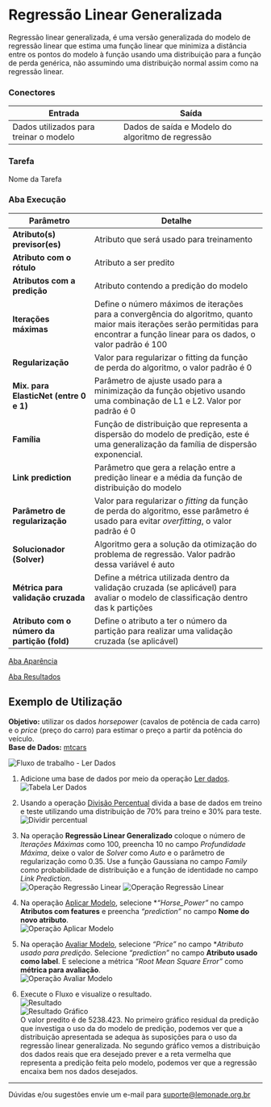 # Regressão Linear Generalizada
Regressão linear generalizada, é uma versão generalizada do modelo de regressão linear que estima uma função linear que minimiza a distância entre os pontos do modelo à função usando uma distribuição para a função de perda genérica, não assumindo uma distribuição normal assim como na regressão linear.

### Conectores
| Entrada | Saída |
| --- | --- |
| Dados utilizados para treinar o modelo | Dados de saída e Modelo do algoritmo de regressão |

### Tarefa
Nome da Tarefa

### Aba Execução
| Parâmetro | Detalhe |
| --- | --- |
| **Atributo(s) previsor(es)** | Atributo que será usado para treinamento |
| **Atributo com o rótulo** | Atributo a ser predito |
| **Atributos com a predição** | Atributo contendo a predição do modelo |
| **Iterações máximas** | Define o número máximos de iterações para a convergência do algoritmo, quanto maior mais iterações serão permitidas para encontrar a função linear para os dados, o valor padrão é 100 |
| **Regularização** | Valor para regularizar o fitting da função de perda do algoritmo, o valor padrão é 0 |
| **Mix. para ElasticNet (entre 0 e 1)** | Parâmetro de ajuste usado para a minimização da função objetivo usando uma combinação de L1 e L2. Valor por padrão é 0 |
| **Família** | Função de distribuição que representa a dispersão do modelo de predição, este é uma generalização da família de dispersão exponencial. |
| **Link prediction** | Parâmetro que gera a relação entre a predição linear e a média da função de distribuição do modelo |
| **Parâmetro de regularização** | Valor para regularizar o *fitting* da função de perda do algoritmo, esse parâmetro é usado para evitar *overfitting*, o valor padrão é 0 |
| **Solucionador (Solver)** | Algoritmo gera a solução da otimização do problema de regressão. Valor padrão dessa variável é auto |
| **Métrica para validação cruzada** | Define a métrica utilizada dentro da validação cruzada (se aplicável) para avaliar o modelo de classificação dentro das k partições |
| **Atributo com o número da partição (fold)** | Define o atributo a ter o número da partição para realizar uma validação cruzada (se aplicável) |

[Aba Aparência][1]

[Aba Resultados][2]

## Exemplo de Utilização
**Objetivo:** utilizar os dados *horsepower* (cavalos de potência de cada carro) e o *price* (preço do carro) para estimar o preço a partir da potência do veículo.\
**Base de Dados:** [mtcars][3]

![Fluxo de trabalho - Ler Dados](/img/spark/aprendizado_de_maquina/regressor_linear_generalizado/image5.png)

1. Adicione uma base de dados por meio da operação [Ler dados][4].\
	![Tabela Ler Dados](/img/spark/aprendizado_de_maquina/regressor_linear_generalizado/image2.png)

2. Usando a operação [Divisão Percentual][5] divida a base de dados em treino e teste utilizando uma distribuição de 70% para treino e 30% para teste.\
	![Dividir percentual](/img/spark/aprendizado_de_maquina/regressor_linear_generalizado/image1.png)

3. Na operação **Regressão Linear Generalizado** coloque o número de *Iterações Máximas* como 100, preencha 10 no campo *Profundidade Máxima*, deixe o valor de *Solver* como *Auto* e o parâmetro de regularização como 0.35. Use a função Gaussiana no campo *Family* como probabilidade de distribuição e a função de identidade no campo *Link Prediction*.\
	![Operação Regressão Linear](/img/spark/aprendizado_de_maquina/regressor_linear_generalizado/image9.png)
	![Operação Regressão Linear](/img/spark/aprendizado_de_maquina/regressor_linear_generalizado/image4.png)

4. Na operação [Aplicar Modelo][6], selecione **“Horse_Power”* no campo **Atributos com features** e preencha *“prediction”* no campo **Nome do novo atributo**.\
	![Operação Aplicar Modelo](/img/spark/aprendizado_de_maquina/regressor_linear_generalizado/image3.png)

5. Na operação [Avaliar Modelo][7], selecione *“Price”* no campo **Atributo usado para predição*. Selecione *“prediction”* no campo **Atributo usado como label**. E selecione a métrica *“Root Mean Square Error”* como **métrica para avaliação**.\
	![Operação Avaliar Modelo](/img/spark/aprendizado_de_maquina/regressor_linear_generalizado/image8.png)

6. Execute o Fluxo e visualize o resultado.\
	![Resultado](/img/spark/aprendizado_de_maquina/regressor_linear_generalizado/image7.png)\
	![Resultado Gráfico](/img/spark/aprendizado_de_maquina/regressor_linear_generalizado/image6.png)\
	O valor predito é de 5238.423. No primeiro gráfico residual da predição que investiga o uso da do modelo de predição, podemos ver que a distribuição apresentada se adequa às suposições para o uso da regressão linear generalizada. No segundo gráfico vemos a distribuição dos dados reais que era desejado prever e a reta vermelha que representa a predição feita pelo modelo, podemos ver que a regressão encaixa bem nos dados desejados.

---
Dúvidas e/ou sugestões envie um e-mail para suporte@lemonade.org.br

[1]: /pt-br/spark/documentacao-geral/aba-aparencia.html
[2]: /pt-br/spark/documentacao-geral/aba-resultados.html
[3]: /pt-br/spark/base-de-dados/#mtcars-com
[4]: /pt-br/spark/entrada-e-saida/ler-dados.html
[5]: /pt-br/spark/pre-processamento-de-dados/amostragem-divisao-percentual.html
[6]: /pt-br/spark/modelo-e-avaliacao/aplicar-modelo.html
[7]: /pt-br/spark/modelo-e-avaliacao/avaliar-modelo.html